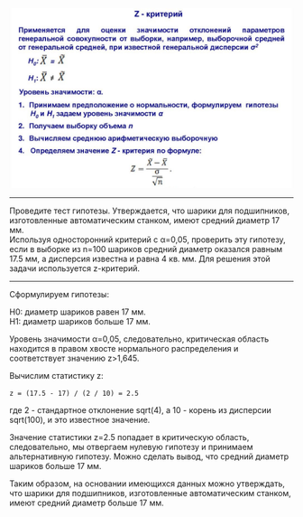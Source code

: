 ![image](z_criterion.jpg)

---

Проведите тест гипотезы. Утверждается, что шарики для подшипников, изготовленные автоматическим станком, имеют средний диаметр 17 мм.  
Используя односторонний критерий с α=0,05, проверить эту гипотезу, если в выборке из n=100 шариков средний диаметр оказался равным 17.5 мм, а дисперсия известна и равна 4 кв. мм.
Для решения этой задачи используется z-критерий.

---

Сформулируем гипотезы:

H0: диаметр шариков равен 17 мм.  
H1: диаметр шариков больше 17 мм.

Уровень значимости α=0,05, следовательно, критическая область находится в правом хвосте нормального распределения и соответствует значению z>1,645.

Вычислим статистику z:
```
z = (17.5 - 17) / (2 / 10) = 2.5
```
где 2 - стандартное отклонение sqrt(4), а 10 - корень из дисперсии sqrt(100), и это известное значение.

Значение статистики z=2.5 попадает в критическую область, следовательно, мы отвергаем нулевую гипотезу и принимаем альтернативную гипотезу. Можно сделать вывод, что средний диаметр шариков больше 17 мм.

Таким образом, на основании имеющихся данных можно утверждать, что шарики для подшипников, изготовленные автоматическим станком, имеют средний диаметр больше 17 мм.
